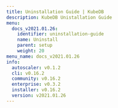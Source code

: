```yaml
---
title: Uninstallation Guide | KubeDB
description: KubeDB Unistallation Guide
menu:
  docs_v2021.01.26:
    identifier: uninstallation-guide
    name: Uninstall
    parent: setup
    weight: 20
menu_name: docs_v2021.01.26
info:
  autoscaler: v0.1.2
  cli: v0.16.2
  community: v0.16.2
  enterprise: v0.3.2
  installer: v0.16.2
  version: v2021.01.26
---
```


